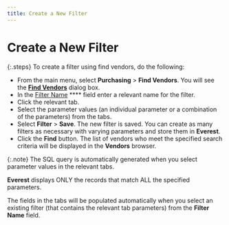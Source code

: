 ```yaml
---
title: Create a New Filter
---
```


# Create a New Filter


{:.steps}
To create a filter using find vendors, do the following:

- From the main  menu, select **Purchasing** > **Find Vendors**. You will see the [**Find Vendors**]({{site.mv_baseurl}}/finding-vendors/create-new-filters/the_find_vendors_dialog_box_step_by_step.html) dialog box.
- In the [Filter Name]({{site.mv_baseurl}}/finding-vendors/find-vendor-details/filter-name/filter_name_find_vendors_dialog_box_find_vendors_content.html) **** field enter a relevant name for the filter.
- Click the relevant  tab.
- Select the  parameter values (an individual parameter or a combination of the parameters)  from the tabs.
- Select **Filter** > **Save**.  The new filter is saved. You can create as many filters as necessary with  varying parameters and store them in **Everest**.
- Click the **Find** button. The list of vendors who  meet the specified search criteria will be displayed in the **Vendors** browser.



{:.note}
The SQL query is automatically generated when you select parameter values  in the relevant tabs.


**Everest** displays ONLY the records  that match ALL the specified parameters.


The fields in the tabs will be populated automatically when you select  an existing filter (that contains the relevant tab parameters) from the  **Filter** **Name**  field.
